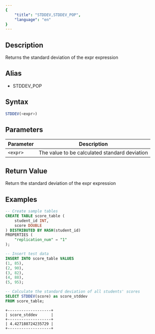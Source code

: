 ```yaml
---
{
    "title": "STDDEV,STDDEV_POP",
    "language": "en"
}
---
```


## Description

Returns the standard deviation of the expr expression

## Alias

- STDDEV_POP

## Syntax

```sql
STDDEV(<expr>)
```

## Parameters

| Parameter | Description |
| -- | -- |
| `<expr>` | The value to be calculated standard deviation |

## Return Value

Return the standard deviation of the expr expression

## Examples
```sql
-- Create sample tables
CREATE TABLE score_table (
    student_id INT,
    score DOUBLE
) DISTRIBUTED BY HASH(student_id)
PROPERTIES (
    "replication_num" = "1"
);

-- Insert test data
INSERT INTO score_table VALUES
(1, 85),
(2, 90),
(3, 82),
(4, 88),
(5, 95);

-- Calculate the standard deviation of all students' scores
SELECT STDDEV(score) as score_stddev
FROM score_table;
```

```text
+-------------------+
| score_stddev      |
+-------------------+
| 4.427188724235729 |
+-------------------+
```
